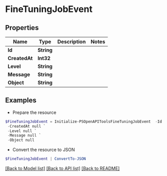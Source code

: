 # FineTuningJobEvent
## Properties

Name | Type | Description | Notes
------------ | ------------- | ------------- | -------------
**Id** | **String** |  | 
**CreatedAt** | **Int32** |  | 
**Level** | **String** |  | 
**Message** | **String** |  | 
**Object** | **String** |  | 

## Examples

- Prepare the resource
```powershell
$FineTuningJobEvent = Initialize-PSOpenAPIToolsFineTuningJobEvent  -Id null `
 -CreatedAt null `
 -Level null `
 -Message null `
 -Object null
```

- Convert the resource to JSON
```powershell
$FineTuningJobEvent | ConvertTo-JSON
```

[[Back to Model list]](../README.md#documentation-for-models) [[Back to API list]](../README.md#documentation-for-api-endpoints) [[Back to README]](../README.md)

